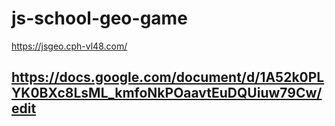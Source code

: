 # js-school-geo-game

https://jsgeo.cph-vl48.com/

## https://docs.google.com/document/d/1A52k0PLYK0BXc8LsML_kmfoNkPOaavtEuDQUiuw79Cw/edit
